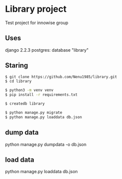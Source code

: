 # Library project

Test project for innowise group

## Uses

django 2.2.3
postgres: database "library"

## Staring
```sh
$ git clone https://github.com/Nenu1985/library.git
$ cd library

$ python3 -m venv venv
$ pip install -r requirements.txt

$ createdb library

$ python manage.py migrate
$ python manage.py loaddata db.json
```

## dump data
python manage.py dumpdata -o db.json

## load data
python manage.py loaddata db.json